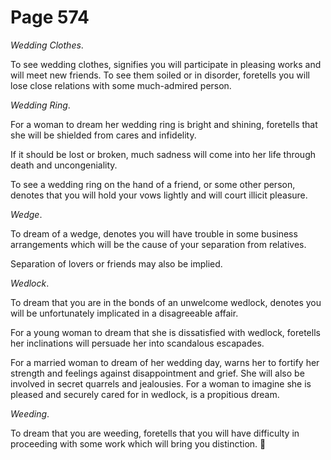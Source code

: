 # Page 574
_Wedding Clothes_.


To see wedding clothes, signifies you will participate in pleasing
works and will meet new friends. To see them soiled or in disorder,
foretells you will lose close relations with some much-admired person.


_Wedding Ring_.


For a woman to dream her wedding ring is bright and shining,
foretells that she will be shielded from cares and infidelity.


If it should be lost or broken, much sadness will come into her life
through death and uncongeniality.


To see a wedding ring on the hand of a friend, or some other person,
denotes that you will hold your vows lightly and will court illicit pleasure.


_Wedge_.


To dream of a wedge, denotes you will have trouble in some business
arrangements which will be the cause of your separation from relatives.


Separation of lovers or friends may also be implied.


_Wedlock_.


To dream that you are in the bonds of an unwelcome wedlock, denotes you
will be unfortunately implicated in a disagreeable affair.


For a young woman to dream that she is dissatisfied with wedlock,
foretells her inclinations will persuade her into scandalous escapades.


For a married woman to dream of her wedding day, warns her to fortify
her strength and feelings against disappointment and grief.
She will also be involved in secret quarrels and jealousies.
For a woman to imagine she is pleased and securely cared for in wedlock,
is a propitious dream.


_Weeding_.


To dream that you are weeding, foretells that you will have difficulty
in proceeding with some work which will bring you distinction.
